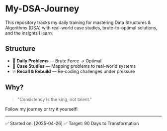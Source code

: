 # My-DSA-Journey
This repository tracks my daily training for mastering Data Structures &amp; Algorithms (DSA) with real-world case studies, brute-to-optimal solutions, and the insights I learn.
## Structure
- 🚀 **Daily Problems** — Brute Force → Optimal
- 📖 **Case Studies** — Mapping problems to real-world systems
- 🔥 **Recall & Rebuild** — Re-coding challenges under pressure
## Why?
> "Consistency is the king, not talent."

Follow my journey or try it yourself!

---

✅ Started on: [2025-04-26]
✅ Target: 90 Days to Transformation
